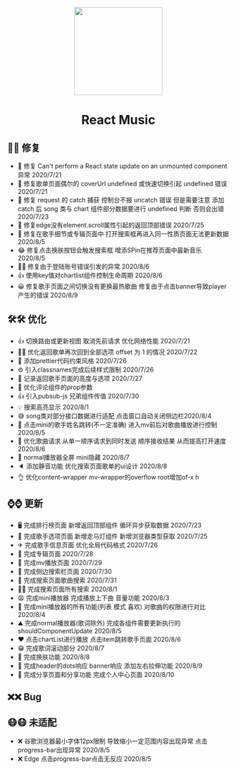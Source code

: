 <p align="center">
  <a href="https://ant.design">
    <img width="200" src="http://193.112.175.198/music/musical.png">
  </a>
</p>

<h1 align="center">React Music</h1>

<div align="center"></div>

## 🐛🐛 修复

- 🌈 修复 Can't perform a React state update on an unmounted component 异常 2020/7/21
- 🍕 修复歌单页面偶尔的 coverUrl undefined 或快速切换引起 undefined 错误 2020/7/21
- 🎄 修复 request 的 catch 捕获 控制台不报 uncatch 错误 但是需要注意 添加 catch 后 song 类与 chart 组件部分数据要进行 undefined 判断 否则会出错 2020/7/23
- 🥂 修复edge没有element.scroll属性引起的返回顶部错误 2020/7/25
- 🧤 修复在歌手细节或专辑页面中 打开搜索框再进入同一性质页面无法更新数据 2020/8/5
- 😂 修复点击换肤按钮会触发搜索框 增添SPin在推荐页面中最新音乐 2020/8/5
- 👨‍🔧 修复由于登陆账号错误引发的异常 2020/8/6
- 👍 使用key值对chartlist组件控制生命周期 2020/8/6
- 😀 修复歌手页面之间切换没有更换最热歌曲 修复由于点击banner导致player产生的错误 2020/8/9

## 🛠🛠 优化

- 👍 切换路由或更新视图 取消先前请求 优化网络性能 2020/7/21
- 👨‍🔧 优化返回歌单再次回到全部选项 offset 为 1 的情况 2020/7/22
- 🚀 添加prettier代码约束风格 2020/7/26
- ⚙ 引入classnames完成后续样式限制 2020/7/26
- 🍔 记录返回歌手页面的高度与选项 2020/7/27
- 🚖 优化评论组件的prop参数
- 👍 引入pubsub-js 兄弟组件传值 2020/7/30
- 💡 搜索高亮显示 2020/8/1
- 😅 song类对部分接口数据进行适配 点击窗口自动关闭侧边栏2020/8/4
- 🎨 点击mini的歌手姓名跳转(不一定准确) 进入mv前后对歌曲播放进行控制 2020/8/5
- 🚀 优化歌曲请求 从单一顺序请求到同时发送 顺序接收结果 从而提高打开速度 2020/8/6
- 🍭 normal播放器全屏 mini隐藏 2020/8/7
- 🔈  添加静音功能 优化搜索页面歌单的ui设计 2020/8/8
- 👌 优化content-wrapper mv-wrapper的overflow root增加of-x h


## ⌚⌚ 更新

- 🖥 完成排行榜页面 新增返回顶部组件 循环异步获取数据 2020/7/23
- 🚚 完成歌手选项页面 新增走马灯组件 新增浏览器类型获取 2020/7/25
- ✈ 完成歌手信息页面  优化全局代码格式 2020/7/26
- 🎉 完成专辑页面 2020/7/28
- 🥞 完成mv播放页面 2020/7/29
- 🚕 完成侧边搜索栏页面 2020/7/30
- 🛴 完成搜索页面歌曲搜索 2020/7/31
- 👩‍🚀 完成搜索页面所有搜索 2020/8/1
- 😩 完成mini播放器 完成播放上下曲 音量功能 2020/8/3
- 🎉 完成mini播放器的所有功能(列表 模式 喜欢) 对歌曲的权限进行对比 2020/8/4
- ⛰ 完成normal播放器(歌词除外) 完成各组件需要更新执行的shouldComponentUpdate 2020/8/5
- ❤ 点击chartList进行播放 点击item跳转歌手页面 2020/8/6
- 😁 完成歌词滚动部分 2020/8/7
- 👕 完成换肤功能 2020/8/8
- 🎈 完成header的dots响应 banner响应 添加左右拉伸功能 2020/8/9
- 🎢 完成分享页面和分享功能 完成个人中心页面 2020/8/10



## ❌❌ Bug


## 😷😷 未适配

- ❌ 谷歌浏览器最小字体12px限制 导致缩小一定范围内容出现异常 点击progress-bar出现异常 2020/8/5
- ❌ Edge 点击progress-bar点击无反应 2020/8/5
